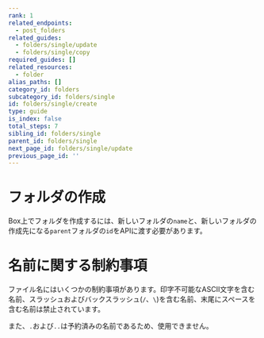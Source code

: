 ```yaml
---
rank: 1
related_endpoints:
  - post_folders
related_guides:
  - folders/single/update
  - folders/single/copy
required_guides: []
related_resources:
  - folder
alias_paths: []
category_id: folders
subcategory_id: folders/single
id: folders/single/create
type: guide
is_index: false
total_steps: 7
sibling_id: folders/single
parent_id: folders/single
next_page_id: folders/single/update
previous_page_id: ''
---
```

# フォルダの作成

Box上でフォルダを作成するには、新しいフォルダの`name`と、新しいフォルダの作成先になる`parent`フォルダの`id`をAPIに渡す必要があります。

<Samples id="post_folders">

</Samples>

<Message type="notice">

# 名前に関する制約事項

ファイル名にはいくつかの制約事項があります。印字不可能なASCII文字を含む名前、スラッシュおよびバックスラッシュ(`/`、`\`)を含む名前、末尾にスペースを含む名前は禁止されています。

また、`.`および`..`は予約済みの名前であるため、使用できません。

</Message>
